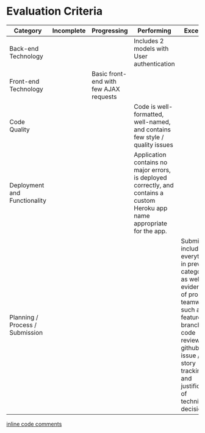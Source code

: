 # Evaluation Criteria

| Category                        | Incomplete                                                                                                                    | Progressing                                                                                                                                                                                           | Performing                                                                                                                                                             | Excelling                                                                                                                                                                                                           |
|---------------------------------|-------------------------------------------------------------------------------------------------------------------------------|-------------------------------------------------------------------------------------------------------------------------------------------------------------------------------------------------------|------------------------------------------------------------------------------------------------------------------------------------------------------------------------|---------------------------------------------------------------------------------------------------------------------------------------------------------------------------------------------------------------------|
| Back-end Technology             |   |                                        | Includes 2 models with User authentication                                                                                  |                                                                                                                                                                                                                    |
| Front-end Technology            |   | Basic front-end with few AJAX requests |                                                                                                                             |                                                                                                                                                                                                                    |
| Code Quality                    |   |                                        | Code is well-formatted, well-named, and contains few style / quality issues                                                 |                                                                                                                                                                                                                    |
| Deployment and Functionality    |   |                                        | Application contains no major errors, is deployed correctly, and contains a custom Heroku app name appropriate for the app. |                                                                                                                                                                                                                    |
| Planning / Process / Submission |   |                                        |                                                                                                                             | Submission includes everything in previous category, as well as evidence of proper teamwork, such as feature branching, code review, github issue / user story tracking, and justification of technical decisions. |

[inline code comments](https://github.com/jshawl/ga-hacker-helper/commit/798bfdc66df714d401077e2349ce2e17616c41f8)

